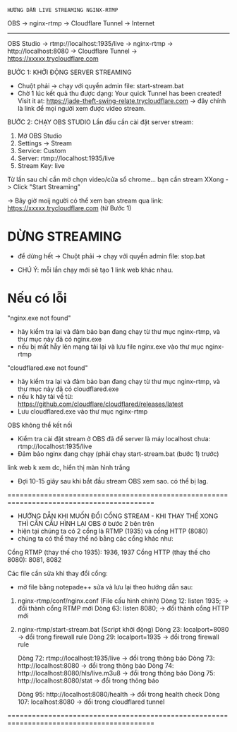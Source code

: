 
    HƯỚNG DẪN LIVE STREAMING NGINX-RTMP
   OBS → nginx-rtmp → Cloudflare Tunnel → Internet

--------------------
OBS Studio → rtmp://localhost:1935/live → nginx-rtmp → http://localhost:8080 → Cloudflare Tunnel → https://xxxxx.trycloudflare.com


BƯỚC 1: KHỞI ĐỘNG SERVER STREAMING
- Chuột phải -> chạy với quyền admin file: start-stream.bat
- Chờ 1 lúc kết quả thu được dạng: 
Your quick Tunnel has been created! Visit it at:
https://jade-theft-swing-relate.trycloudflare.com
-> đây chính là link để mọi người xem được video stream.

BƯỚC 2: CHẠY OBS STUDIO
Lần đầu cần cài đặt server stream:
1. Mở OBS Studio
2. Settings → Stream
3. Service: Custom
4. Server: rtmp://localhost:1935/live
5. Stream Key: live

Từ lần sau chỉ cần mở chọn video/cửa sổ chrome... bạn cần stream
XXong -> Click "Start Streaming"

-> Bây giờ moij người có thể xem bạn stream qua link: https://xxxxx.trycloudflare.com (từ Bước 1)

DỪNG STREAMING
=================
- để dừng hết -> Chuột phải -> chạy với quyền admin file: stop.bat


* CHÚ Ý: mỗi lần chạy mới sẽ tạo 1 link web khác nhau.

Nếu có lỗi
==================
"nginx.exe not found"
- hãy kiểm tra lại và đảm bảo bạn đang chạy từ thư mục nginx-rtmp, và thư mục này đã có nginx.exe
- nếu bị mất hẫy lên mạng tải lại và lưu file nginx.exe vào thư mục nginx-rtmp

"cloudflared.exe not found"
- hãy kiểm tra lại và đảm bảo bạn đang chạy từ thư mục nginx-rtmp, và thư mục này đã có cloudflared.exe 
- nếu k hãy tải về từ: https://github.com/cloudflare/cloudflared/releases/latest
- Lưu cloudflared.exe vào thư mục nginx-rtmp

OBS không thể kết nối
- Kiểm tra cài đặt stream ở OBS đã để server là máy localhost chưa: rtmp://localhost:1935/live
- Đảm bảo nginx đang chạy (phải chạy start-stream.bat (bước 1) trước)

link web k xem dc, hiển thị màn hình trắng
- Đợi 10-15 giây sau khi bắt đầu stream OBS xem sao. có thể bị lag.



==========================================================================================
- HƯỚNG DẪN KHI MUỐN ĐỔI CỔNG STREAM - KHI THAY THẾ XONG THÌ CẦN CẤU HÌNH LẠI OBS ở bước 2 bên trên
- hiện tại chúng ta có 2 cổng là RTMP (1935) và cổng HTTP (8080)
- chúng ta có thể thay thể nó bằng các cổng khác như:

Cổng RTMP (thay thế cho 1935): 1936, 1937
Cổng HTTP (thay thế cho 8080): 8081, 8082

Các file cần sửa khi thay đổi cổng:
* mở file bằng notepade++ sửa và lưu lại theo hướng dẫn sau:

1. nginx-rtmp/conf/nginx.conf (File cấu hình chính)
    Dòng 12: listen 1935; → đổi thành cổng RTMP mới
    Dòng 63: listen 8080; → đổi thành cổng HTTP mới

2. nginx-rtmp/start-stream.bat (Script khởi động)
    Dòng 23: localport=8080 → đổi trong firewall rule
    Dòng 29: localport=1935 → đổi trong firewall rule
    
    Dòng 72: rtmp://localhost:1935/live → đổi trong thông báo
    Dòng 73: http://localhost:8080 → đổi trong thông báo
    Dòng 74: http://localhost:8080/hls/live.m3u8 → đổi trong thông báo
    Dòng 75: http://localhost:8080/stat → đổi trong thông báo
    
    Dòng 95: http://localhost:8080/health → đổi trong health check
    Dòng 107: localhost:8080 → đổi trong cloudflared tunnel

==========================================================================================